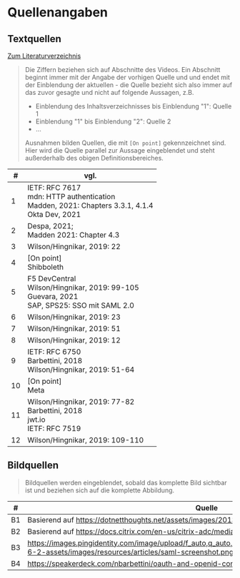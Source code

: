 # Quellenangaben

## Textquellen

[Zum Literaturverzeichnis](literaturverzeichnis.md)

> Die Ziffern beziehen sich auf Abschnitte des Videos. Ein Abschnitt beginnt immer mit der Angabe der vorhigen Quelle und und endet mit der Einblendung der aktuellen - die Quelle bezieht sich also immer auf das zuvor gesagte und nicht auf folgende Aussagen, z.B.
>
> - Einblendung des Inhaltsverzeichnisses bis Einblendung "1": Quelle 1
> - Einblendung "1" bis Einblendung "2": Quelle 2
> - …
>
> Ausnahmen bilden Quellen, die mit `[On point]` gekennzeichnet sind. Hier wird die Quelle parallel zur Aussage eingeblendet und steht außerderhalb des obigen Definitionsbereiches.

| #    | vgl.                                                         |
| ---- | ------------------------------------------------------------ |
| 1    | IETF: RFC 7617<br />mdn: HTTP authentication<br />Madden, 2021: Chapters 3.3.1, 4.1.4<br />Okta Dev, 2021 |
| 2    | Despa, 2021; <br />Madden 2021: Chapter 4.3                  |
| 3    | Wilson/Hingnikar, 2019: 22                                   |
| 4    | [On point]<br />Shibboleth                                   |
| 5    | F5 DevCentral<br />Wilson/Hingnikar, 2019: 99-105<br />Guevara, 2021<br />SAP, SPS25: SSO mit SAML 2.0 |
| 6    | Wilson/Hingnikar, 2019: 23                                   |
| 7    | Wilson/Hingnikar, 2019: 51                                   |
| 8    | Wilson/Hingnikar, 2019: 12                                   |
| 9    | IETF: RFC 6750<br />Barbettini, 2018<br />Wilson/Hingnikar, 2019: 51-64 |
| 10   | [On point]<br />Meta                                         |
| 11   | Wilson/Hingnikar, 2019: 77-82<br />Barbettini, 2018<br />jwt.io<br />IETF: RFC 7519 |
| 12   | Wilson/Hingnikar, 2019: 109-110                              |

## Bildquellen

> Bildquellen werden eingeblendet, sobald das komplette Bild sichtbar ist und beziehen sich auf die komplette Abbildung.

| #    | Quelle                                                       |
| ---- | ------------------------------------------------------------ |
| B1   | Basierend auf https://dotnetthoughts.net/assets/images/2013/11/basic_auth.png |
| B2   | Basierend auf https://docs.citrix.com/en-us/citrix-adc/media/saml-flow-citrix.png |
| B3   | https://images.pingidentity.com/image/upload/f_auto,q_auto,w_auto,c_scale/ping_dam/content/dam/ping-6-2-assets/images/resources/articles/saml-screenshot.png |
| B4   | https://speakerdeck.com/nbarbettini/oauth-and-openid-connect-in-plain-english?slide=5 |

